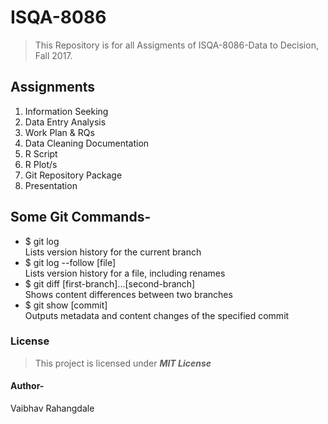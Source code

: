 # ISQA-8086
>This Repository is for all Assigments of ISQA-8086-Data to Decision, Fall 2017.

## Assignments
1. Information Seeking
2. Data Entry Analysis
3. Work Plan & RQs
4. Data Cleaning Documentation
5. R Script
6. R Plot/s
7. Git Repository Package
8. Presentation

## Some Git Commands-
* $ git log  
Lists version history for the current branch
* $ git log --follow [file]  
Lists version history for a file, including renames
* $ git diff [first-branch]...[second-branch]  
Shows content differences between two branches
* $ git show [commit]  
Outputs metadata and content changes of the specified commit

### License
>This project is licensed under  **_MIT License_**

#### Author-
Vaibhav Rahangdale
